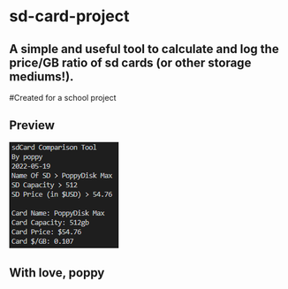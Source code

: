 # sd-card-project

## A simple and useful tool to calculate and log the price/GB ratio of sd cards (or other storage mediums!).
#Created for a school project

## Preview

<img src="https://raw.githubusercontent.com/ignpoppyseed/sd-card-project/main/sdPreview.png">

## With love, poppy
